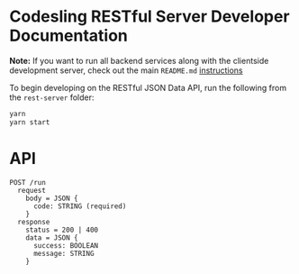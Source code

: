 # Codesling RESTful Server Developer Documentation

**Note:** If you want to run all backend services along with the clientside development server, check out the main `README.md` [instructions](README.md#getting-started)

To begin developing on the RESTful JSON Data API, run the following from the `rest-server` folder:

```bash
yarn
yarn start
```

# API

```plaintext
POST /run
  request
    body = JSON {
      code: STRING (required)
    }
  response
    status = 200 | 400
    data = JSON {
      success: BOOLEAN
      message: STRING
    }
```
